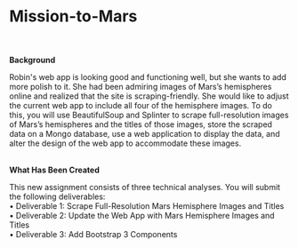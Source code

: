 # Mission-to-Mars<br><br>

**Background**<br>

Robin's web app is looking good and functioning well, but she wants to add more polish to it. She had been admiring images of Mars’s hemispheres online and realized that the site is scraping-friendly. She would like to adjust the current web app to include all four of the hemisphere images. To do this, you will use BeautifulSoup and Splinter to scrape full-resolution images of Mars’s hemispheres and the titles of those images, store the scraped data on a Mongo database, use a web application to display the data, and alter the design of the web app to accommodate these images.<br><br>

**What Has Been Created**<br>

This new assignment consists of three technical analyses. You will submit the following deliverables:<br>
    •   Deliverable 1:  Scrape Full-Resolution Mars Hemisphere Images and Titles<br>
    •	Deliverable 2:  Update the Web App with Mars Hemisphere Images and Titles<br>
    •	Deliverable 3:  Add Bootstrap 3 Components<br>

